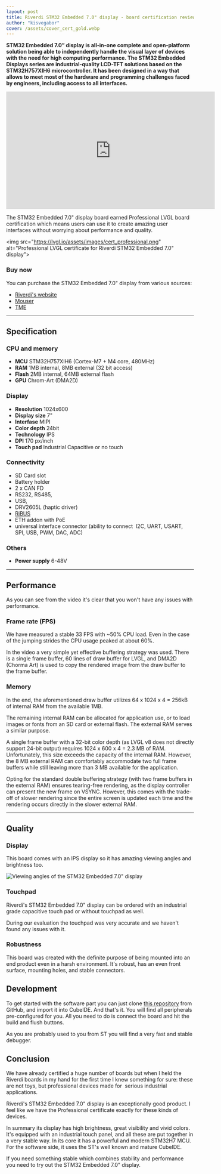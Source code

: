 ```yaml
---
layout: post
title: Riverdi STM32 Embedded 7.0" display - board certification review
author: "kisvegabor"
cover: /assets/cover_cert_gold.webp
---
```


**STM32 Embedded 7.0” display is all-in-one complete and open-platform solution being able to independently handle the visual layer of devices with the need for high computing performance. The STM32 Embedded Displays series are industrial-quality LCD-TFT solutions based on the STM32H757XIH6 microcontroller. It has been designed in a way that allows to meet most of the hardware and programming challenges faced by engineers, including access to all interfaces.**

<iframe width="560" height="315" src="https://www.youtube.com/embed/Uly8U6KlTzE" title="YouTube video player" frameborder="0" allow="accelerometer; autoplay; clipboard-write; encrypted-media; gyroscope; picture-in-picture; web-share" allowfullscreen></iframe>

The STM32 Embedded 7.0" display board earned Professional LVGL board certification which means users can use it to create amazing user interfaces without worrying about performance and quality.


<img src="https://lvgl.io/assets/images/cert_professional.png" alt="Professional LVGL certificate for Riverdi STM32 Embedded 7.0" display">

### Buy now

You can purchase the STM32 Embedded 7.0" display from various sources:

- [Riverdi's website](https://riverdi.com/product/7-inch-lcd-display-capacitive-touch-panel-optical-bonding-uxtouch-stm32h7-rvt70hssnwc00-b)
- [Mouser](https://www.mouser.pl/c/?q=RVT70HSS)
- [TME](https://www.tme.com/us/en-us/katalog/intelligent-displays-modules_113439/?params=2:968;1134:1478578;1132:1584266;1136:1904411) 

<hr/>

## Specification

### CPU and memory

- **MCU** STM32H757XIH6 (Cortex-M7 + M4 core, 480MHz)
- **RAM** 1MB internal, 8MB external (32 bit access)
- **Flash** 2MB internal, 64MB external flash
- **GPU** Chrom-Art (DMA2D)

### Display

- **Resolution** 1024x600
- **Display size** 7"
- **Interfase** MIPI
- **Color depth** 24bit
- **Technology** IPS
- **DPI** 170 px/inch
- **Touch pad** Industrial Capacitive or no touch

### Connectivity
- SD Card slot
- Battery holder
- 2 x CAN FD
- RS232, RS485, 
- USB, 
- DRV2605L (haptic driver)
- [RiBUS](https://riverdi.com/ribus/)
- ETH addon with PoE
- universal interface connector (ability to connect  I2C, UART, USART, SPI, USB, PWM, DAC, ADC)

### Others

- **Power supply** 6-48V

<hr/>

## Performance

As you can see from the video it's clear that you won't have any issues with performance. 

### Frame rate (FPS)

We have measured a stable 33 FPS with ~50% CPU load. Even in the case of the jumping strides the CPU usage peaked at about 60%.

In the video a very simple yet effective buffering strategy was used. There is a single frame buffer, 60 lines of draw buffer for LVGL, and DMA2D (Chorma Art) is used to copy the rendered image from the draw buffer to the frame buffer.

### Memory

In the end, the aforementioned draw buffer utilizes 64 x 1024 x 4 = 256kB of internal RAM from the available 1MB.

The remaining internal RAM can be allocated for application use, or to load images or fonts from an SD card or external flash. The external RAM serves a similar purpose.

A single frame buffer with a 32-bit color depth (as LVGL v8 does not directly support 24-bit output) requires 1024 x 600 x 4 = 2.3 MB of RAM. Unfortunately, this size exceeds the capacity of the internal RAM. However, the 8 MB external RAM can comfortably accommodate two full frame buffers while still leaving more than 3 MB available for the application.

Opting for the standard double buffering strategy (with two frame buffers in the external RAM) ensures tearing-free rendering, as the display controller can present the new frame on VSYNC. However, this comes with the trade-off of slower rendering since the entire screen is updated each time and the rendering occurs directly in the slower external RAM.


<hr/>

## Quality

### Display
This board comes with an IPS display so it has amazing viewing angles and brightness too. 

![Viewing angles of the STM32 Embedded 7.0" display](/assets/cert_STM32_embedded_7/display.jpg)

### Touchpad

Riverdi's STM32 Embedded 7.0" display can be ordered with an industrial grade capacitive touch pad or without touchpad as well.

During our evaluation the touchpad was very accurate and we haven't found any issues with it.

### Robustness

This board was created with the definite purpose of being mounted into an end product even in a harsh environment. It's robust, has an even front surface, mounting holes, and stable connectors. 

## Development

To get started with the software part you can just clone [this repository](https://github.com/riverdi/riverdi-70-stm32h7-lvgl) from GitHub, and import it into CubeIDE. And that's it. You will find all peripherals pre-configured for you. All you need to do is connect the board and hit the build and flush buttons.

As you are probably used to you from ST you will find a very fast and stable debugger.

## Conclusion

We have already certified a huge number of boards but when I held the Riverdi boards in my hand for the first time I knew something for sure: these are not toys, but professional devices made for  serious industrial applications.

Riverdi's STM32 Embedded 7.0" display is an exceptionally good product. I feel like we have the Professional certificate exactly for these kinds of devices. 

In summary its display has high brightness, great visibility and vivid colors. It's equipped with an industrial touch panel, and all these are put together in a very stable way. In its core it has a powerful and modern STM32H7 MCU.
 
For the software side, it uses the ST's well known and mature CubeIDE.

If you need something stable which combines stability and performance you need to try out the STM32 Embedded 7.0" display. 
